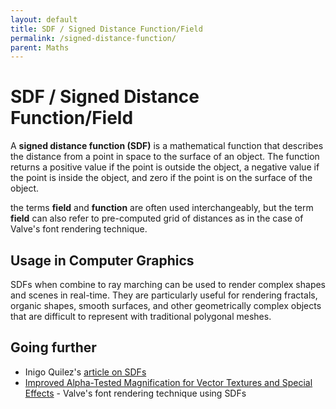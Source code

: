 ```yaml
---
layout: default
title: SDF / Signed Distance Function/Field
permalink: /signed-distance-function/
parent: Maths
---
```


# SDF / Signed Distance Function/Field

A **signed distance function (SDF)** is a mathematical function that describes the distance from a point in space to the surface of an object. The function returns a positive value if the point is outside the object, a negative value if the point is inside the object, and zero if the point is on the surface of the object.

the terms **field** and **function** are often used interchangeably, but the term **field** can also refer to pre-computed grid of distances as in the case of Valve's font rendering technique.

## Usage in Computer Graphics

SDFs when combine to ray marching can be used to render complex shapes and scenes in real-time. They are particularly useful for rendering fractals, organic shapes, smooth surfaces, and other geometrically complex objects that are difficult to represent with traditional polygonal meshes.

## Going further

- Inigo Quilez's [article on SDFs](https://iquilezles.org/www/articles/distfunctions/distfunctions.htm)
- [Improved Alpha-Tested Magnification for Vector Textures and Special Effects](https://steamcdn-a.akamaihd.net/apps/valve/2007/SIGGRAPH2007_AlphaTestedMagnification.pdf) - Valve's font rendering technique using SDFs